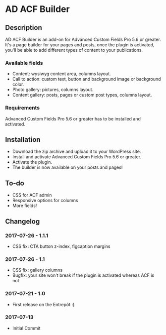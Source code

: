 # AD ACF Builder

## Description 

AD ACF Builder is an add-on for Advanced Custom Fields Pro 5.6 or greater. It's a page builder for your pages and posts, once the plugin is activated, you'll be able to add different types of content to your publications. 

### Available fields

* Content: wysiwyg content area, columns layout.
* Call to action: custom text, button and background image or background color. 
* Photo gallery: pictures, columns layout.
* Content gallery: posts, pages or custom post types, columns layout. 

### Requirements

Advanced Custom Fields Pro 5.6 or greater has to be installed and activated. 


## Installation 

* Download the zip archive and upload it to your WordPress site.
* Install and activate Advanced Custom Fields Pro 5.6 or greater. 
* Activate the plugin. 
* The builder is now available on your posts and pages!


## To-do

* CSS for ACF admin
* Responsive options for columns
* More fields!


## Changelog

### 2017-07-26 - 1.1.1
* CSS fix: CTA button z-index, figcaption margins

### 2017-07-26 - 1.1
* CSS fix: gallery columns
* Bugfix: your site won't break if the plugin is activated whereas ACF is not 

### 2017-07-21 - 1.0
* First release on the Entrepôt :)

### 2017-07-13
* Initial Commit


